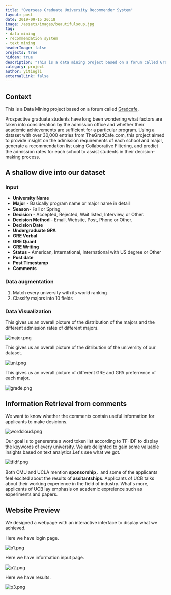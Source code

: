 ```yaml
---
title: "Overseas Graduate University Recommender System"
layout: post
date: 2019-09-15 20:18
image: /assets/images/beautifulsoup.jpg
tag: 
- data mining
- recommendation system
- text mining
headerImage: false
projects: true
hidden: true 
description: "This is a data mining project based on a forum called Gradcafe"
category: project
author: yitingli
externalLink: false
---
```

## Context

This is a Data Mining project based on a forum called <a href="https://www.thegradcafe.com/">Gradcafe</a>.

Prospective graduate students have long been wondering what factors are taken into consideration by the admission office and whether their academic achievements are sufficient for a particular program. Using a dataset with over 30,000 entries from TheGradCafe.com, this project aimed to provide insight on the admission requirements of each school and major, generate a recommendation list using Collaborative Filtering, and predict the admission rates for each school to assist students in their decision-making process.


## A shallow dive into our dataset

### Input

- **University Name**
- **Major** - Basically program name or major name in detail
- **Season**- Fall or Spring
- **Decision**  - Accepted, Rejected, Wait listed, Interview, or Other.
- **Decision Method** - Email, Website, Post, Phone or Other.
- **Decision Date**
- **Undergraduate GPA**
- **GRE Verbal** 
- **GRE Quant**
- **GRE Writing**
- **Status** - American, International, International with US degree or Other
- **Post date** 
- **Post Timestamp**
- **Comments**

### Data augmentation

1. Match every university with its world ranking
2. Classify majors into 10 fields

### Data Visualization

This gives us an overall picture of the distribution of the majors and the different admission rates of different majors.

![major.png](/assets/images/major.png)

This gives us an overall picture of the ditribution of the university of our dataset.

![uni.png](/assets/images/unicnt.png)

This gives us an overall picture of different GRE and GPA preferrence of each major.

![grade.png](/assets/images/grademajor.png)



## Information Retrieval from comments

We want to know whether the comments contain useful information for applicants to make desicions. 

![wordcloud.png](/assets/images/wordcloud.jpg)

Our goal is to genererate a word token list according to TF-IDF to display the keywords of every university. We are delighted to gain some valuable insights based on text analytics.Let's see what we got.

![tfidf.png](/assets/images/tfidf.jpg)

Both CMU and UCLA mention **sponsorship**，and some of the applicants feel excited about the results of **assitantships**. Applicants of UCB talks about their working experience in the field of industry. What's more, applicants of UCB lay emphasis on academic expreience such as experiments and papers.

## Website Preview

We designed a webpage with an interactive interface to display what we achieved.

Here we have login page.

![p1.png](/assets/images/p1.png)

Here we have information input page.

![p2.png](/assets/images/p2.png)

Here we have results.

![p3.png](/assets/images/p4.png)